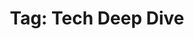 ---
layout: tag
title: "Tag: Tech Deep Dive"
tag: technical-deepdive
permalink: /tag/technical-deepdive/
---